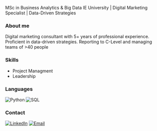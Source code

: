MSc in Business Analytics & Big Data IE University | Digital Marketing Specialist | Data-Driven Strategies

### About me
Digital marketing consultant with 5+ years of professional experience. Proficient in data-driven strategies. Reporting to C-Level and managing teams of >40 people


### Skills
- Project Managment
- Leadership



### Languages 
![Python](https://img.shields.io/badge/Python-3776AB?style=for-the-badge&logo=python&logoColor=white)
![SQL](https://img.shields.io/badge/SQL-4479A1?style=for-the-badge&logo=postgresql&logoColor=white)


### Contact 
[![LinkedIn](https://img.shields.io/badge/LinkedIn-0077B5?style=for-the-badge&logo=linkedin&logoColor=white)]([https://www.linkedin.com/in/johndoe](https://www.linkedin.com/in/crismosquerav/))
[![Email](https://img.shields.io/badge/Email-D14836?style=for-the-badge&logo=gmail&logoColor=white)](mailto:cris.mosquera.v@gmail.com)


